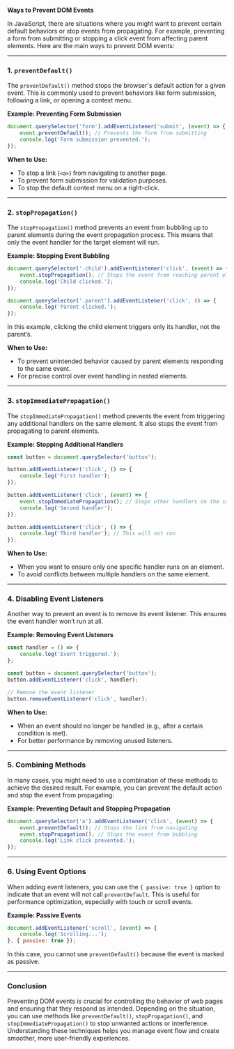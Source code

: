 **Ways to Prevent DOM Events**

In JavaScript, there are situations where you might want to prevent certain default behaviors or stop events from propagating. For example, preventing a form from submitting or stopping a click event from affecting parent elements. Here are the main ways to prevent DOM events:

---

### **1. `preventDefault()`**

The `preventDefault()` method stops the browser's default action for a given event. This is commonly used to prevent behaviors like form submission, following a link, or opening a context menu.

**Example: Preventing Form Submission**
```javascript
document.querySelector('form').addEventListener('submit', (event) => {
    event.preventDefault(); // Prevents the form from submitting
    console.log('Form submission prevented.');
});
```

**When to Use:**
- To stop a link (`<a>`) from navigating to another page.
- To prevent form submission for validation purposes.
- To stop the default context menu on a right-click.

---

### **2. `stopPropagation()`**

The `stopPropagation()` method prevents an event from bubbling up to parent elements during the event propagation process. This means that only the event handler for the target element will run.

**Example: Stopping Event Bubbling**
```javascript
document.querySelector('.child').addEventListener('click', (event) => {
    event.stopPropagation(); // Stops the event from reaching parent elements
    console.log('Child clicked.');
});

document.querySelector('.parent').addEventListener('click', () => {
    console.log('Parent clicked.');
});
```

In this example, clicking the child element triggers only its handler, not the parent’s.

**When to Use:**
- To prevent unintended behavior caused by parent elements responding to the same event.
- For precise control over event handling in nested elements.

---

### **3. `stopImmediatePropagation()`**

The `stopImmediatePropagation()` method prevents the event from triggering any additional handlers on the same element. It also stops the event from propagating to parent elements.

**Example: Stopping Additional Handlers**
```javascript
const button = document.querySelector('button');

button.addEventListener('click', () => {
    console.log('First handler');
});

button.addEventListener('click', (event) => {
    event.stopImmediatePropagation(); // Stops other handlers on the same element
    console.log('Second handler');
});

button.addEventListener('click', () => {
    console.log('Third handler'); // This will not run
});
```

**When to Use:**
- When you want to ensure only one specific handler runs on an element.
- To avoid conflicts between multiple handlers on the same element.

---

### **4. Disabling Event Listeners**

Another way to prevent an event is to remove its event listener. This ensures the event handler won’t run at all.

**Example: Removing Event Listeners**
```javascript
const handler = () => {
    console.log('Event triggered.');
};

const button = document.querySelector('button');
button.addEventListener('click', handler);

// Remove the event listener
button.removeEventListener('click', handler);
```

**When to Use:**
- When an event should no longer be handled (e.g., after a certain condition is met).
- For better performance by removing unused listeners.

---

### **5. Combining Methods**

In many cases, you might need to use a combination of these methods to achieve the desired result. For example, you can prevent the default action and stop the event from propagating:

**Example: Preventing Default and Stopping Propagation**
```javascript
document.querySelector('a').addEventListener('click', (event) => {
    event.preventDefault(); // Stops the link from navigating
    event.stopPropagation(); // Stops the event from bubbling
    console.log('Link click prevented.');
});
```

---

### **6. Using Event Options**

When adding event listeners, you can use the `{ passive: true }` option to indicate that an event will not call `preventDefault`. This is useful for performance optimization, especially with touch or scroll events.

**Example: Passive Events**
```javascript
document.addEventListener('scroll', (event) => {
    console.log('Scrolling...');
}, { passive: true });
```

In this case, you cannot use `preventDefault()` because the event is marked as passive.

---

### **Conclusion**

Preventing DOM events is crucial for controlling the behavior of web pages and ensuring that they respond as intended. Depending on the situation, you can use methods like `preventDefault()`, `stopPropagation()`, and `stopImmediatePropagation()` to stop unwanted actions or interference. Understanding these techniques helps you manage event flow and create smoother, more user-friendly experiences.